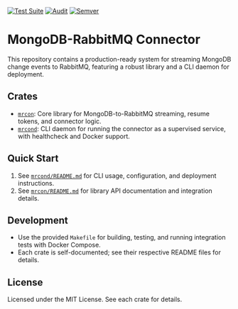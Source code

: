 [![Test Suite](https://github.com/f-squirrel/mrcond/actions/workflows/ci.yml/badge.svg)](https://github.com/f-squirrel/mrcond/actions/workflows/ci.yml) [![Audit](https://github.com/f-squirrel/mrcond/actions/workflows/audit.yml/badge.svg?branch=master)](https://github.com/f-squirrel/mrcond/actions/workflows/audit.yml) [![Semver](https://github.com/f-squirrel/mrcond/actions/workflows/semver.yml/badge.svg?branch=master)](https://github.com/f-squirrel/mrcond/actions/workflows/semver.yml)

# MongoDB-RabbitMQ Connector

This repository contains a production-ready system for streaming MongoDB change events to RabbitMQ, featuring a robust library and a CLI daemon for deployment.

## Crates

- [`mrcon`](./mrcon/README.md): Core library for MongoDB-to-RabbitMQ streaming, resume tokens, and connector logic.
- [`mrcond`](./mrcond/README.md): CLI daemon for running the connector as a supervised service, with healthcheck and Docker support.

## Quick Start

1. See [`mrcond/README.md`](./mrcond/README.md) for CLI usage, configuration, and deployment instructions.
2. See [`mrcon/README.md`](./mrcon/README.md) for library API documentation and integration details.

## Development

- Use the provided `Makefile` for building, testing, and running integration tests with Docker Compose.
- Each crate is self-documented; see their respective README files for details.

## License

Licensed under the MIT License. See each crate for details.
